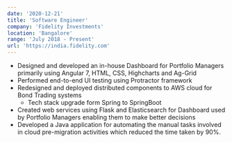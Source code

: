 ```yaml
---
date: '2020-12-21'
title: 'Software Engineer'
company: 'Fidelity Investments'
location: 'Bangalore'
range: 'July 2018 - Present'
url: 'https://india.fidelity.com'
---
```


- Designed and developed an in-house Dashboard for Portfolio Managers primarily using Angular 7, HTML, CSS, Highcharts and Ag-Grid
- Performed end-to-end UI testing using Protractor framework
- Redesigned and deployed distributed components to AWS cloud for Bond Trading systems
  - Tech stack upgrade form Spring to SpringBoot
- Created web services using Flask and Elasticsearch for Dashboard used by Portfolio Managers enabling them to make better decisions
- Developed a Java application for automating the manual tasks involved in cloud pre-migration activities which reduced the time taken by 90%.
